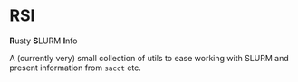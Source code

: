RSI
===

**R**usty **S**LURM **I**nfo

A (currently very) small collection of utils to ease working with SLURM and present information from `sacct` etc.
